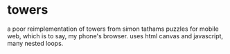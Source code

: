 # towers
a poor reimplementation of towers from simon tathams puzzles for mobile web, which is to say, my phone's browser. uses html canvas and javascript, many nested loops.
